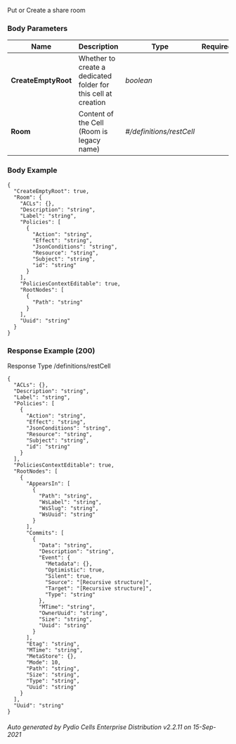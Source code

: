 






 
Put or Create a share room  


### Body Parameters

Name | Description | Type | Required
---|---|---|---
**CreateEmptyRoot** | Whether to create a dedicated folder for this cell at creation | _boolean_ |   
**Room** | Content of the Cell (Room is legacy name) | _#/definitions/restCell_ |   


### Body Example
```
{
  "CreateEmptyRoot": true,
  "Room": {
    "ACLs": {},
    "Description": "string",
    "Label": "string",
    "Policies": [
      {
        "Action": "string",
        "Effect": "string",
        "JsonConditions": "string",
        "Resource": "string",
        "Subject": "string",
        "id": "string"
      }
    ],
    "PoliciesContextEditable": true,
    "RootNodes": [
      {
        "Path": "string"
      }
    ],
    "Uuid": "string"
  }
}
```






### Response Example (200)
Response Type /definitions/restCell

```
{
  "ACLs": {},
  "Description": "string",
  "Label": "string",
  "Policies": [
    {
      "Action": "string",
      "Effect": "string",
      "JsonConditions": "string",
      "Resource": "string",
      "Subject": "string",
      "id": "string"
    }
  ],
  "PoliciesContextEditable": true,
  "RootNodes": [
    {
      "AppearsIn": [
        {
          "Path": "string",
          "WsLabel": "string",
          "WsSlug": "string",
          "WsUuid": "string"
        }
      ],
      "Commits": [
        {
          "Data": "string",
          "Description": "string",
          "Event": {
            "Metadata": {},
            "Optimistic": true,
            "Silent": true,
            "Source": "[Recursive structure]",
            "Target": "[Recursive structure]",
            "Type": "string"
          },
          "MTime": "string",
          "OwnerUuid": "string",
          "Size": "string",
          "Uuid": "string"
        }
      ],
      "Etag": "string",
      "MTime": "string",
      "MetaStore": {},
      "Mode": 10,
      "Path": "string",
      "Size": "string",
      "Type": "string",
      "Uuid": "string"
    }
  ],
  "Uuid": "string"
}
```




###### Auto generated by Pydio Cells Enterprise Distribution v2.2.11 on 15-Sep-2021
